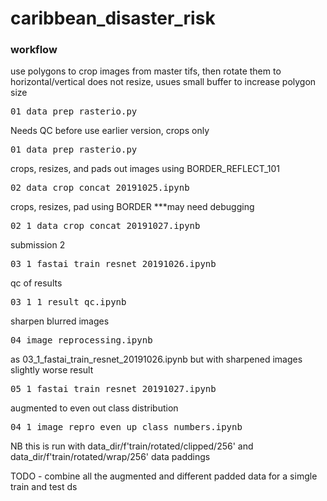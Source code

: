# caribbean_disaster_risk

### workflow

use polygons to crop images from master tifs, then rotate them to horizontal/vertical
does not resize, usues small buffer to increase polygon size

<pre>
01_data_prep_rasterio.py
</pre>

Needs QC before use
earlier version, crops only
<pre>
01_data_prep_rasterio.py
</pre>

crops, resizes, and pads out images using BORDER_REFLECT_101
<pre>
02_data_crop_concat_20191025.ipynb
</pre>

crops, resizes, pad using BORDER
***may need debugging
<pre>
02_1_data_crop_concat_20191027.ipynb
</pre>

submission 2
<pre>
03_1_fastai_train_resnet_20191026.ipynb
</pre>

qc of results
<pre>
03_1_1_result_qc.ipynb
</pre>

sharpen blurred images
<pre>
04_image_reprocessing.ipynb
</pre>

as 03_1_fastai_train_resnet_20191026.ipynb but with sharpened images
slightly worse result
<pre>
05_1_fastai_train_resnet_20191027.ipynb
</pre>

augmented to even out class distribution
<pre>
04_1_image_repro_even_up_class_numbers.ipynb
</pre>

NB this is run with data_dir/f'train/rotated/clipped/256' and data_dir/f'train/rotated/wrap/256' data paddings

TODO - combine all the augmented and different padded data for a simgle train and test ds




